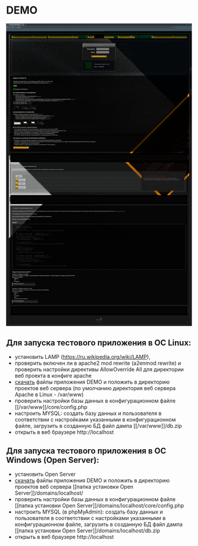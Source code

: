 # DEMO #

![alt text](/public/images/demo.jpg "Демо приложение")

## Для запуска тестового приложения в ОС Linux:
 - установить LAMP (https://ru.wikipedia.org/wiki/LAMP),
 - проверить включен ли в apache2 mod rewrite (a2enmod rewrite) и проверить настройки директивы AllowOverride All для директории веб проекта в конфиге apache
 - [скачать](https://github.com/X1nGG/demo/archive/refs/heads/main.zip "Скачать") файлы приложения DEMO и положить в директорию проектов веб сервера (по умолчанию директория веб сервера Apache в Linux - /var/www)
 - проверить настройки базы данных в конфигурационном файле [[/var/www]]/core/config.php
 - настроить MYSQL: создать базу данных и пользователя в соответствии с настройками указанными в конфигурационном файле, загрузить в созданную БД файл дампа [[/var/www]]/db.zip
 - открыть в веб браузере http://localhost

 ## Для запуска тестового приложения в ОС Windows (Open Server):
 - установить Open Server
 - [скачать](https://github.com/X1nGG/demo/archive/refs/heads/main.zip "Скачать") файлы приложения DEMO и положить в директорию проектов веб сервера [[папка установки Open Server]]/domains/localhost/
 - проверить настройки базы данных в конфигурационном файле [[папка установки Open Server]]/domains/localhost/core/config.php
 - настроить MYSQL (в phpMyAdmin): создать базу данных и пользователя в соответствии с настройками указанными в конфигурационном файле, загрузить в созданную БД файл дампа [[папка установки Open Server]]/domains/localhost/db.zip
 - открыть в веб браузере http://localhost
